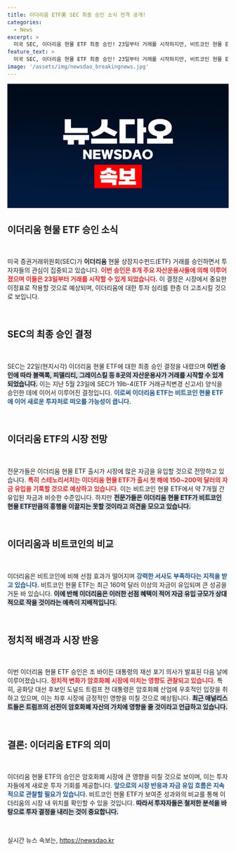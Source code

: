 ```yaml
---
title: 이더리움 ETF美 SEC 최종 승인 소식 전격 공개!
categories:
  - News
excerpt: >
  미국 SEC, 이더리움 현물 ETF 최종 승인! 23일부터 거래를 시작하지만, 비트코인 현물 ETF의 흥행에는 미치지 못할 것이라는 전망도. 트럼프 대선 우위, 암호화폐 시장에 미칠 영향은? 클릭해서 자세히 알아보세요!
feature_text: >
  미국 SEC, 이더리움 현물 ETF 최종 승인! 23일부터 거래를 시작하지만, 비트코인 현물 ETF의 흥행에는 미치지 못할 것이라는 전망도. 트럼프 대선 우위, 암호화폐 시장에 미칠 영향은? 클릭해서 자세히 알아보세요!
image: '/assets/img/newsdao_breakingnews.jpg'
---
```


<p><img src="/assets/img/newsdao_breakingnews.jpg" alt="bookingtag 속보" /></p>

<h2 data-ke-size="size26">이더리움 현물 ETF 승인 소식</h2>

<p data-ke-size="size16">&nbsp;</p>

<p>미국 증권거래위원회(SEC)가 <b>이더리움</b> 현물 상장지수펀드(ETF) 거래를 승인하면서 투자자들의 관심이 집중되고 있습니다. <b><span style="color: #ee2323;">이번 승인은 8개 주요 자산운용사들에 의해 이루어졌으며 이들은 23일부터 거래를 시작할 수 있게 되었습니다.</span></b> 이 결정은 시장에서 중요한 이정표로 작용할 것으로 예상되며, 이더리움에 대한 투자 심리를 한층 더 고조시킬 것으로 보입니다. </p>

<p data-ke-size="size16">&nbsp;</p>

<h2 data-ke-size="size26">SEC의 최종 승인 결정</h2>

<p data-ke-size="size16">&nbsp;</p>

<p>SEC는 22일(현지시각) 이더리움 현물 ETF에 대한 최종 승인 결정을 내렸으며 <b><span style="background-color: #21538527;">이번 승인에 따라 블랙록, 피델리티, 그레이스킬 등 8곳의 자산운용사가 거래를 시작할 수 있게 되었습니다.</span></b> 이는 지난 5월 23일에 SEC가 19b-4(ETF 거래규칙변경 신고서) 양식을 승인한 데에 이어서 이루어진 결정입니다. <b><span style="color: #1a5490;">이로써 이더리움 ETF는 비트코인 현물 ETF에 이어 새로운 투자처로 떠오를 가능성이 큽니다.</span></b></p>

<p data-ke-size="size16">&nbsp;</p>

<h2 data-ke-size="size26">이더리움 ETF의 시장 전망</h2>

<p data-ke-size="size16">&nbsp;</p>

<p>전문가들은 이더리움 현물 ETF 출시가 시장에 많은 자금을 유입할 것으로 전망하고 있습니다. <b><span style="color: #ee2323;">특히 스테노리서치는 이더리움 현물 ETF가 출시 첫 해에 150~200억 달러의 자금 유입을 기록할 것으로 예상하고 있습니다.</span></b> 이는 비트코인 현물 ETF에서 약 7개월 간 유입된 자금과 비슷한 수준입니다. 하지만 <b><span style="background-color: #21538527;">전문가들은 이더리움 현물 ETF가 비트코인 현물 ETF만큼의 흥행을 이끌지는 못할 것이라고 의견을 모으고 있습니다.</span></b></p>

<p data-ke-size="size16">&nbsp;</p>

<h2 data-ke-size="size26">이더리움과 비트코인의 비교</h2>

<p data-ke-size="size16">&nbsp;</p>

<p>이더리움은 비트코인에 비해 선점 효과가 떨어지며 <b><span style="color: #1a5490;">강력한 서사도 부족하다는 지적을 받고 있습니다.</span></b> 비트코인 현물 ETF는 최근 160억 달러 이상의 자금이 유입되며 큰 성공을 거둔 바 있습니다. <b><span style="background-color: #21538527;">이에 반해 이더리움은 이러한 선점 혜택이 적어 자금 유입 규모가 상대적으로 작을 것이라는 예측이 지배적입니다.</span></b></p>

<p data-ke-size="size16">&nbsp;</p>

<h2 data-ke-size="size26">정치적 배경과 시장 반응</h2>

<p data-ke-size="size16">&nbsp;</p>

<p>이번 이더리움 현물 ETF 승인은 조 바이든 대통령의 재선 포기 의사가 발표된 다음 날에 이루어졌습니다. <b><span style="color: #ee2323;">정치적 변화가 암호화폐 시장에 미치는 영향도 관찰되고 있습니다.</span></b> 특히, 공화당 대선 후보인 도널드 트럼프 전 대통령은 암호화폐 산업에 우호적인 입장을 취하고 있으며, 이는 차후 시장에 긍정적인 영향을 미칠 것으로 예상됩니다. <b><span style="background-color: #21538527;">최근 애널리스트들은 트럼프의 선전이 암호화폐 자산의 가치에 영향을 줄 것이라고 언급하고 있습니다.</span></b></p>

<p data-ke-size="size16">&nbsp;</p>

<h2 data-ke-size="size26">결론: 이더리움 ETF의 의미</h2>

<p data-ke-size="size16">&nbsp;</p>

<p>이더리움 현물 ETF의 승인은 암호화폐 시장에 큰 영향을 미칠 것으로 보이며, 이는 투자자들에게 새로운 투자 기회를 제공합니다. <b><span style="color: #1a5490;">앞으로의 시장 반응과 자금 유입 흐름은 지속적으로 관찰할 필요가 있습니다.</span></b> 비트코인 현물 ETF가 보여준 성과와의 비교를 통해 이더리움의 시장 내 위치를 확인할 수 있을 것입니다. <b><span style="background-color: #21538527;">따라서 투자자들은 철저한 분석을 바탕으로 투자 결정을 내리는 것이 중요합니다.</span></b> </p>

<p data-ke-size="size16">&nbsp;</p>
실시간 뉴스 속보는, <a href="https://newsdao.kr" rel="dofollow">https://newsdao.kr</a>


